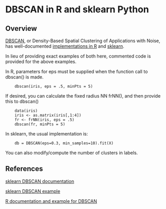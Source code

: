 # DBSCAN in R and sklearn Python

## Overview

[DBSCAN](https://scikit-learn.org/stable/modules/generated/sklearn.cluster.DBSCAN.html#sklearn.cluster.DBSCAN), or Density-Based Spatial Clustering of Applications with Noise, has well-documented [implementations in R](https://cran.r-project.org/web/packages/dbscan/dbscan.pdf) and [sklearn](https://scikit-learn.org/stable/auto_examples/cluster/plot_dbscan.html).

In lieu of providing exact examples of both here, commented code is provided for the above examples.


In R, parameters for eps must be supplied when the function call to dbscan() is made.  

        dbscan(iris, eps = .5, minPts = 5)

If desired, you can calculate the fixed radius NN frNN(), and then provide this to dbscan()

        data(iris)
        iris <- as.matrix(iris[,1:4])
        fr <- frNN(iris, eps = .5)
        dbscan(fr, minPts = 5)
        
In sklearn, the usual implementation is:

        db = DBSCAN(eps=0.3, min_samples=10).fit(X)
        
You can also modify/compute the number of clusters in labels.

## References

[sklearn DBSCAN documentation](https://scikit-learn.org/stable/modules/generated/sklearn.cluster.DBSCAN.html#sklearn.cluster.DBSCAN)

[sklearn DBSCAN example](https://scikit-learn.org/stable/auto_examples/cluster/plot_dbscan.html)

[R documentation and example for DBSCAN](https://cran.r-project.org/web/packages/dbscan/dbscan.pdf)
